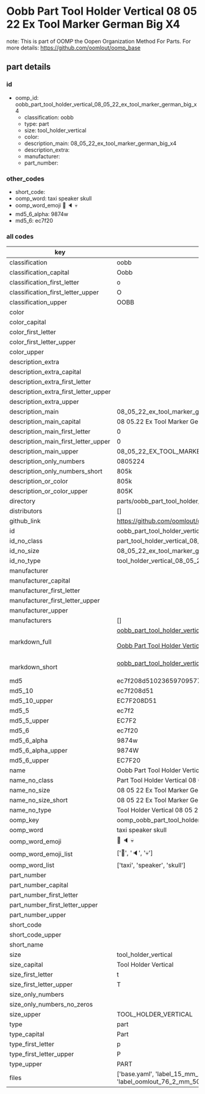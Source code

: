 # Oobb Part Tool Holder Vertical 08 05 22 Ex Tool Marker German Big X4  

note: This is part of OOMP the Oopen Organization Method For Parts. For more details: https://github.com/oomlout/oomp_base

##  part details





### id
* oomp_id: oobb_part_tool_holder_vertical_08_05_22_ex_tool_marker_german_big_x4
  * classification: oobb
  * type: part
  * size: tool_holder_vertical
  * color: 
  * description_main: 08_05_22_ex_tool_marker_german_big_x4
  * description_extra: 
  * manufacturer: 
  * part_number: 

### other_codes
* short_code: 
* oomp_word: taxi speaker skull
* oomp_word_emoji :taxi: :speaker: :skull:
* md5_6_alpha: 9874w
* md5_6: ec7f20

### all codes 
| key | value |  
| --- | --- |  
| classification | oobb |  
| classification_capital | Oobb |  
| classification_first_letter | o |  
| classification_first_letter_upper | O |  
| classification_upper | OOBB |  
| color |  |  
| color_capital |  |  
| color_first_letter |  |  
| color_first_letter_upper |  |  
| color_upper |  |  
| description_extra |  |  
| description_extra_capital |  |  
| description_extra_first_letter |  |  
| description_extra_first_letter_upper |  |  
| description_extra_upper |  |  
| description_main | 08_05_22_ex_tool_marker_german_big_x4 |  
| description_main_capital | 08 05.22 Ex Tool Marker German Big X4 |  
| description_main_first_letter | 0 |  
| description_main_first_letter_upper | 0 |  
| description_main_upper | 08_05_22_EX_TOOL_MARKER_GERMAN_BIG_X4 |  
| description_only_numbers | 0805224 |  
| description_only_numbers_short | 805k |  
| description_or_color | 805k |  
| description_or_color_upper | 805K |  
| directory | parts/oobb_part_tool_holder_vertical_08_05_22_ex_tool_marker_german_big_x4 |  
| distributors | [] |  
| github_link | https://github.com/oomlout/oomlout_oomp_part_src/tree/main/parts/oobb_part_tool_holder_vertical_08_05_22_ex_tool_marker_german_big_x4/working |  
| id | oobb_part_tool_holder_vertical_08_05_22_ex_tool_marker_german_big_x4 |  
| id_no_class | part_tool_holder_vertical_08_05_22_ex_tool_marker_german_big_x4 |  
| id_no_size | 08_05_22_ex_tool_marker_german_big_x4 |  
| id_no_type | tool_holder_vertical_08_05_22_ex_tool_marker_german_big_x4 |  
| manufacturer |  |  
| manufacturer_capital |  |  
| manufacturer_first_letter |  |  
| manufacturer_first_letter_upper |  |  
| manufacturer_upper |  |  
| manufacturers | [] |  
| markdown_full | [oobb_part_tool_holder_vertical_08_05_22_ex_tool_marker_german_big_x4](https://github.com/oomlout/oomlout_oomp_part_src/tree/main/parts/oobb_part_tool_holder_vertical_08_05_22_ex_tool_marker_german_big_x4/working)<br>[](https://github.com/oomlout/oomlout_oomp_part_src/tree/main/parts/oobb_part_tool_holder_vertical_08_05_22_ex_tool_marker_german_big_x4/working)<br>[Oobb Part Tool Holder Vertical 08 05 22 Ex Tool Marker German Big X4](https://github.com/oomlout/oomlout_oomp_part_src/tree/main/parts/oobb_part_tool_holder_vertical_08_05_22_ex_tool_marker_german_big_x4/working)<br><br> |  
| markdown_short | [oobb_part_tool_holder_vertical_08_05_22_ex_tool_marker_german_big_x4](https://github.com/oomlout/oomlout_oomp_part_src/tree/main/parts/oobb_part_tool_holder_vertical_08_05_22_ex_tool_marker_german_big_x4/working)<br><br> |  
| md5 | ec7f208d51023659709577f9bb71b32d |  
| md5_10 | ec7f208d51 |  
| md5_10_upper | EC7F208D51 |  
| md5_5 | ec7f2 |  
| md5_5_upper | EC7F2 |  
| md5_6 | ec7f20 |  
| md5_6_alpha | 9874w |  
| md5_6_alpha_upper | 9874W |  
| md5_6_upper | EC7F20 |  
| name | Oobb Part Tool Holder Vertical 08 05 22 Ex Tool Marker German Big X4 |  
| name_no_class | Part Tool Holder Vertical 08 05 22 Ex Tool Marker German Big X4 |  
| name_no_size | 08 05 22 Ex Tool Marker German Big X4 |  
| name_no_size_short | 08 05 22 Ex Tool Marker German Big X4 |  
| name_no_type | Tool Holder Vertical 08 05 22 Ex Tool Marker German Big X4 |  
| oomp_key | oomp_oobb_part_tool_holder_vertical_08_05_22_ex_tool_marker_german_big_x4 |  
| oomp_word | taxi speaker skull |  
| oomp_word_emoji | :taxi: :speaker: :skull: |  
| oomp_word_emoji_list | [':taxi:', ':speaker:', ':skull:'] |  
| oomp_word_list | ['taxi', 'speaker', 'skull'] |  
| part_number |  |  
| part_number_capital |  |  
| part_number_first_letter |  |  
| part_number_first_letter_upper |  |  
| part_number_upper |  |  
| short_code |  |  
| short_code_upper |  |  
| short_name |  |  
| size | tool_holder_vertical |  
| size_capital | Tool Holder Vertical |  
| size_first_letter | t |  
| size_first_letter_upper | T |  
| size_only_numbers |  |  
| size_only_numbers_no_zeros |  |  
| size_upper | TOOL_HOLDER_VERTICAL |  
| type | part |  
| type_capital | Part |  
| type_first_letter | p |  
| type_first_letter_upper | P |  
| type_upper | PART |  
| files | ['base.yaml', 'label_15_mm_30_mm.pdf', 'label_15_mm_30_mm.svg', 'label_76_2_mm_50_8_mm.pdf', 'label_76_2_mm_50_8_mm.svg', 'label_oomlout_76_2_mm_50_8_mm.pdf', 'label_oomlout_76_2_mm_50_8_mm.svg', 'readme.md', 'working.json', 'working.yaml'] |  
